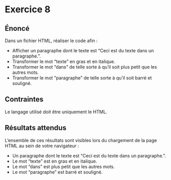 # Exercice 8

## Énoncé

Dans un fichier HTML, réaliser le code afin :

- Afficher un paragraphe dont le texte est “Ceci est du texte dans un paragraphe.”.
- Transformer le mot “texte” en gras et en italique.
- Transformer le mot “dans” de telle sorte à qu’il soit plus petit que les autres mots.
- Transformer le mot “paragraphe” de telle sorte à qu’il soit barré et souligné.

## Contraintes

Le langage utilisé doit être uniquement le HTML.

## Résultats attendus

L’ensemble de ces résultats sont visibles lors du chargement de la page HTML au sein de votre navigateur :

- Un paragraphe dont le texte est “Ceci est du texte dans un paragraphe.”.
- Le mot “texte” est en gras et en italique.
- Le mot “dans” est plus petit que les autres mots.
- Le mot “paragraphe” est barré et souligné.